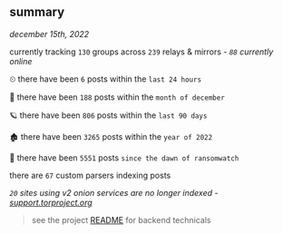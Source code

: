 
## summary
_december 15th, 2022_

currently tracking `130` groups across `239` relays & mirrors - _`88` currently online_

⏲ there have been `6` posts within the `last 24 hours`

🦈 there have been `188` posts within the `month of december`

🪐 there have been `806` posts within the `last 90 days`

🏚 there have been `3265` posts within the `year of 2022`

🦕 there have been `5551` posts `since the dawn of ransomwatch`

there are `67` custom parsers indexing posts

_`20` sites using v2 onion services are no longer indexed - [support.torproject.org](https://support.torproject.org/onionservices/v2-deprecation/)_

> see the project [README](https://github.com/joshhighet/ransomwatch#ransomwatch--) for backend technicals
